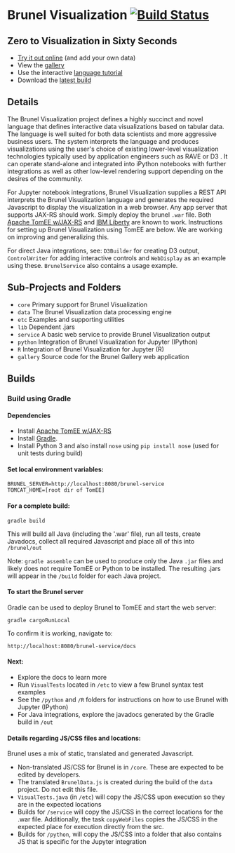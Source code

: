# Brunel Visualization [![Build Status](https://travis-ci.org/Brunel-Visualization/Brunel.svg?branch=master)](https://travis-ci.org/Brunel-Visualization/Brunel)

## Zero to Visualization in Sixty Seconds

* [Try it out online](http://brunel.mybluemix.net/gallery_app/renderer?title=Bubble+chart+of+2000+games&brunel_src=data%28%27http%3A%2F%2Fwillsfamily.org%2Ffiles%2Fvis%2Fdata%2FBGG+Top+2000+Games.csv%27%29+bubble+color%28rating%29+size%28voters%29+sort%28rating%29+label%28title%29+tooltip%28title%2C+%23all%29+legends%28none%29+style%28%27*+%7Bfont-size%3A+7pt%7D%27%29&description=A+simple+bubble+chart+showing+the+top+ranked+games.+The+color+shows+the+BGG+rating+and+the+size+of+each+bubble+represents+the+number+of+voters+for+that+game.+The+data+is+already+sorted+by+rank%2C+so+no+sort+was+needed.+Data+is+from+March+2015) (and add your own data)
* View the [gallery](https://github.com/Brunel-Visualization/Brunel/wiki)
* Use the interactive [language tutorial](http://brunel.jupyter.ninja:9080/brunel-service/docs/)
* Download the [latest build](https://github.com/Brunel-Visualization/Brunel/releases)

## Details

The Brunel Visualization project defines a highly succinct and novel language that defines interactive data visualizations based on tabular data.  The language is well suited for both data scientists and more aggressive business users.  The system interprets the language and produces visualizations using the user's choice of existing lower-level visualization technologies typically used by application engineers such as RAVE or D3 .  It can operate stand-alone and integrated into iPython notebooks with further integrations as well as other low-level rendering support depending on the desires of the community.

For Jupyter notebook integrations, Brunel Visualization supplies a REST API interprets the Brunel Visualization language and generates the required Javascript to display the visualization in a web browser.  Any app server that supports JAX-RS should work.  Simply deploy the brunel `.war` file.  Both  [Apache TomEE w/JAX-RS](http://tomee.apache.org/apache-tomee.html) and [IBM Liberty](https://developer.ibm.com/wasdev/downloads/) are known to work.  Instructions for setting up Brunel Visualization using TomEE are below.  We are working on improving and generalizing this.

For direct Java integrations, see:  `D3Builder` for creating D3 output, `ControlWriter` for adding interactive controls and `WebDisplay` as an example using these.  `BrunelService` also contains a usage example.

## Sub-Projects and Folders
* `core` Primary support for Brunel Visualization
* `data` The Brunel Visualization data processing engine
* `etc`  Examples and supporting utilities
* `lib`  Dependent .jars
* `service`  A basic web service to provide Brunel Visualization output
* `python`  Integration of Brunel Visualization for Jupyter (IPython)
* `R` Integration of Brunel Visualization for Jupyter (R)
* `gallery` Source code for the Brunel Gallery web application

## Builds

### Build using Gradle

#### Dependencies
* Install [Apache TomEE w/JAX-RS](http://tomee.apache.org/apache-tomee.html)
* Install [Gradle](https://gradle.org/).
* Install Python 3 and also install `nose` using `pip install nose` (used for unit tests during build)

#### Set local environment variables:

    BRUNEL_SERVER=http://localhost:8080/brunel-service
    TOMCAT_HOME=[root dir of TomEE]

#### For a complete build:

```gradle build```

This will build all Java (including the '.war' file), run all tests, create Javadocs, collect all required Javascript and place all of this into `/brunel/out`

Note: `gradle assemble` can be used to produce only the Java `.jar` files and likely does not require TomEE or Python to be installed.  The resulting .jars will appear in the `/build` folder for each Java project.

#### To start the Brunel server

Gradle can be used to deploy Brunel to TomEE and start the web server:

```gradle cargoRunLocal```

To confirm it is working, navigate to:

    http://localhost:8080/brunel-service/docs

#### Next:

* Explore the docs to learn more
* Run `VisualTests` located in `/etc` to view a few Brunel syntax test examples
* See the `/python` and `/R` folders for instructions on how to use Brunel with Jupyter (IPython)
* For Java integrations, explore the javadocs generated by the Gradle build in `/out`

#### Details regarding JS/CSS files and locations:

Brunel uses a mix of static, translated and generated Javascript.

* Non-translated JS/CSS for Brunel is in `/core`.  These are expected to be edited by developers.
* The translated `BrunelData.js` is created during the build of the `data` project.  Do not edit this file.
* `VisualTests.java` (in `/etc`) will copy the JS/CSS upon execution so they are in the expected locations
* Builds for `/service` will copy the JS/CSS in the correct locations for the .war file.  Additionally, the task `copyWebFiles` copies the JS/CSS in the expected place for execution directly from the src.
* Builds for `/python`, will copy the JS/CSS into a folder that also contains JS that is specific for the Jupyter integration
